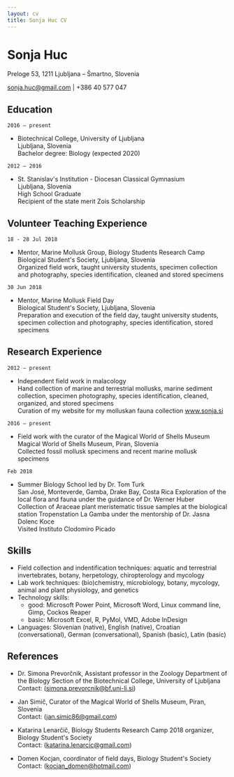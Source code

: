 ```yaml
---
layout: cv
title: Sonja Huc CV
---
```

# Sonja Huc
Preloge 53, 1211 Ljubljana – Šmartno, Slovenia  

<div id="webaddress">
<a href="sonja.huc@gmail.com">sonja.huc@gmail.com</a>
| +386 40 577 047
</div>


## Education

`2016 – present`
- Biotechnical College, University of Ljubljana  
Ljubljana, Slovenia  
Bachelor degree: Biology (expected 2020)

`2012 – 2016`
- St. Stanislav's Institution - Diocesan Classical Gymnasium  
Ljubljana, Slovenia  
High School Graduate  
Recipient of the state merit Zois Scholarship

## Volunteer Teaching Experience

`18 - 28 Jul 2018`
- Mentor, Marine Mollusk Group, Biology Students Research Camp  
Biological Student's Society, Ljubljana, Slovenia   
Organized field work, taught university students, specimen collection and photography, species identification, cleaned and stored specimens  

`30 Jun 2018`
- Mentor, Marine Mollusk Field Day  
Biological Student's Society, Ljubljana, Slovenia  
Preparation and execution of the field day, taught university students, specimen collection and photography, species identification, stored specimens

## Research Experience

`2012 – present`
- Independent field work in malacology  
Hand collection of marine and terrestrial mollusks, marine sediment collection, specimen photography, species identification, cleaned, organized, and stored specimens  
Curation of my website for my molluskan fauna collection www.sonja.si  

`2016 – present`
- Field work with the curator of the Magical World of Shells Museum  
Magical World of Shells Museum, Piran, Slovenia  
Collected fossil mollusk specimens and recent marine mollusk specimens  

`Feb 2018`
- Summer Biology School led by Dr. Tom Turk  
San José, Monteverde, Gamba, Drake Bay, Costa Rica
Exploration of the local flora and fauna under the guidance of Dr. Werner Huber  
Collection of Araceae plant meristematic tissue samples at the biological station Tropenstation La Gamba under the mentorship of Dr. Jasna Dolenc Koce  
Visited Instituto Clodomiro Picado

## Skills

- Field collection and indentification techniques: aquatic and terrestrial invertebrates, botany, herpetology, chiropterology and mycology
- Lab work techniques: (bio)chemistry, microbiology, botany, mycology, animal and plant physiology, and genetics
- Technology skills:
     - good: Microsoft Power Point, Microsoft Word, Linux command line, Gimp, Cockos Reaper
     - basic: Microsoft Excel, R, PyMol, VMD, Adobe InDesign
- Languages: Slovenian (native), English (native), Croatian (conversational), German (conversational), Spanish (basic), Latin (basic)

## References

- Dr. Simona Prevorčnik, Assistant professor in the Zoology Department of the Biology Section of the Biotechnical College, University of Ljubljana  
Contact: ([simona.prevorcnik@bf.uni-lj.si](simona.prevorcnik@bf.uni-lj.si))

- Jan Simič, Curator of the Magical World of Shells Museum, Piran, Slovenia  
Contact: ([jan.simic86@gmail.com](jan.simic86@gmail.com))

- Katarina Lenarčič, Biology Students Research Camp 2018 organizer, Biology Student's Society  
Contact: ([katarina.lenarcic@gmail.com](katarina.lenarcic@gmail.com))
  
- Domen Kocjan, coordinator of field days, Biology Student's Society  
Contact: ([kocjan_domen@hotmail.com](kocjan_domen@hotmail.com))



<!-- ### Footer

Last updated: Aug 2019 -->



